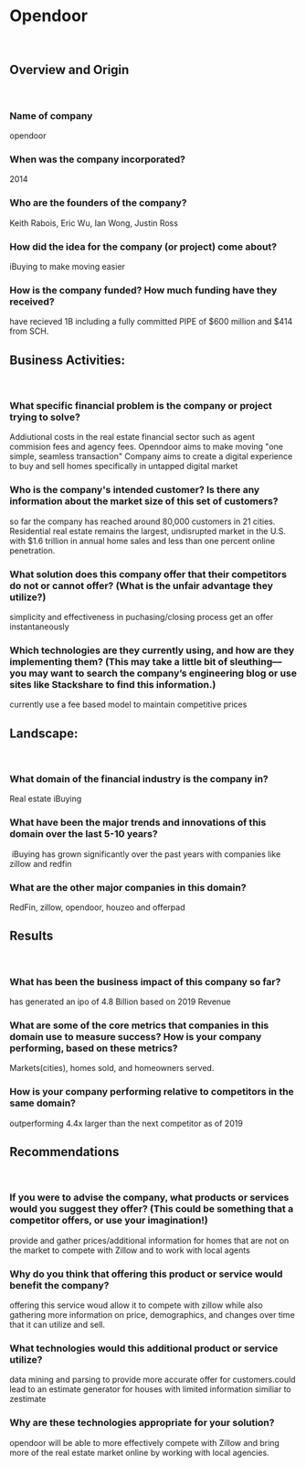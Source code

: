 #  Opendoor
​
##  Overview and Origin
​
 ###  Name of company
​opendoor
### When was the company incorporated? 
​2014
 ###  Who are the founders of the company?
​Keith Rabois, Eric Wu, Ian Wong, Justin Ross
 ###  How did the idea for the company (or project) come about?
​iBuying to make moving easier
 ###  How is the company funded? How much funding have they received?
​have recieved 1B including a fully committed PIPE of $600 million and $414 from SCH.

## Business Activities:
​
 ###  What specific financial problem is the company or project trying to solve?
​Addiutional costs in the real estate financial sector such as agent commision fees and agency fees. Openndoor aims to make moving "one simple, seamless transaction"
Company aims to create a digital experience to buy and sell homes specifically in untapped digital market

###   Who is the company's intended customer?  Is there any information about the market size of this set of customers?
so far the company has reached around 80,000 customers in 21 cities. Residential real estate remains the largest, undisrupted market in the U.S. with $1.6 trillion in annual home sales and less than one percent online penetration. 
###  What solution does this company offer that their competitors do not or cannot offer? (What is the unfair advantage they utilize?)
simplicity and effectiveness in puchasing/closing process
​get an offer instantaneously 
###   Which technologies are they currently using, and how are they implementing them? (This may take a little bit of sleuthing–– you may want to search the company’s engineering blog or use sites like Stackshare to find this information.)
​currently use a fee based model to maintain competitive prices
​
## Landscape:
​
 ###  What domain of the financial industry is the company in?
​Real estate
​iBuying
###   What have been the major trends and innovations of this domain over the last 5-10 years?
​ iBuying has grown significantly over the past years with companies like zillow and redfin 

 ### What are the other major companies in this domain?
​RedFin, zillow, opendoor, houzeo and offerpad
​
## Results
​
 ### What has been the business impact of this company so far?
​has generated an ipo of 4.8 Billion based on 2019 Revenue
###  What are some of the core metrics that companies in this domain use to measure success? How is your company performing, based on these metrics?
​Markets(cities), homes sold, and homeowners served. 
 ### How is your company performing relative to competitors in the same domain?
​outperforming 4.4x larger than the next competitor as of 2019 
​
## Recommendations
​
 ### If you were to advise the company, what products or services would you suggest they offer? (This could be something that a competitor offers, or use your imagination!)
​provide and gather prices/additional information for homes that are not on the market to compete with Zillow and to work with local agents
 ### Why do you think that offering this product or service would benefit the company?
​offering this service woud allow it to compete with zillow while also gathering more information on price, demographics, and changes over time that it can utilize and sell.
 ### What technologies would this additional product or service utilize?
​data mining and parsing to provide more accurate offer for customers.
​could lead to an estimate generator for houses with limited information similiar to zestimate 
 ### Why are these technologies appropriate for your solution?
 opendoor will be able to more effectively compete with Zillow and bring more of the real estate market online by working with local agencies.
